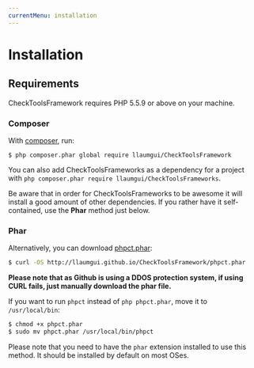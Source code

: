 ```yaml
---
currentMenu: installation
---
```


# Installation

## Requirements
CheckToolsFramework requires PHP 5.5.9 or above on your machine.

### Composer
With [composer](https://getcomposer.org/doc/00-intro.md#installation-linux-unix-osx), run:

```
$ php composer.phar global require llaumgui/CheckToolsFramework
```

You can also add CheckToolsFrameworks as a dependency for a project with `php composer.phar require llaumgui/CheckToolsFrameworks`.

Be aware that in order for CheckToolsFrameworks to be awesome it will install a good amount of other dependencies.
If you rather have it self-contained, use the **Phar** method just below.

### Phar
Alternatively, you can download [phpct.phar](http://llaumgui.github.io/CheckToolsFramework/phpct.phar):

```bash
$ curl -OS http://llaumgui.github.io/CheckToolsFramework/phpct.phar
```

**Please note that as Github is using a DDOS protection system, if using CURL fails, just manually download the phar file.**

If you want to run `phpct` instead of `php phpct.phar`, move it to `/usr/local/bin`:

```bash
$ chmod +x phpct.phar
$ sudo mv phpct.phar /usr/local/bin/phpct
```

Please note that you need to have the `phar` extension installed to use this method. It should be installed by default on most OSes.
